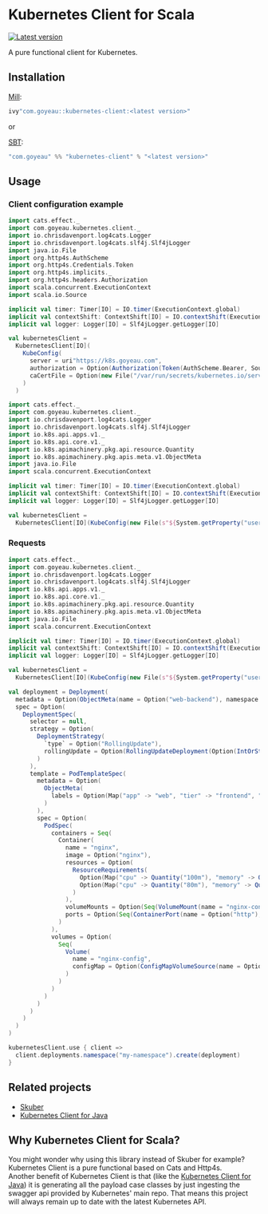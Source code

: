 # Kubernetes Client for Scala

[![Latest version](https://index.scala-lang.org/joan38/kubernetes-client/kubernetes-client/latest.svg?color=blue)](https://index.scala-lang.org/joan38/kubernetes-client/kubernetes-client)

A pure functional client for Kubernetes.

## Installation
[Mill](https://www.lihaoyi.com/mill):
```scala
ivy"com.goyeau::kubernetes-client:<latest version>"
```
or

[SBT](https://www.scala-sbt.org):
```scala
"com.goyeau" %% "kubernetes-client" % "<latest version>"
```

## Usage

### Client configuration example
```scala
import cats.effect._
import com.goyeau.kubernetes.client._
import io.chrisdavenport.log4cats.Logger
import io.chrisdavenport.log4cats.slf4j.Slf4jLogger
import java.io.File
import org.http4s.AuthScheme
import org.http4s.Credentials.Token
import org.http4s.implicits._
import org.http4s.headers.Authorization
import scala.concurrent.ExecutionContext
import scala.io.Source

implicit val timer: Timer[IO] = IO.timer(ExecutionContext.global)
implicit val contextShift: ContextShift[IO] = IO.contextShift(ExecutionContext.global)
implicit val logger: Logger[IO] = Slf4jLogger.getLogger[IO]

val kubernetesClient =
  KubernetesClient[IO](
    KubeConfig(
      server = uri"https://k8s.goyeau.com",
      authorization = Option(Authorization(Token(AuthScheme.Bearer, Source.fromFile("/var/run/secrets/kubernetes.io/serviceaccount/token").mkString))),
      caCertFile = Option(new File("/var/run/secrets/kubernetes.io/serviceaccount/ca.crt"))
    )
  )
```

```scala
import cats.effect._
import com.goyeau.kubernetes.client._
import io.chrisdavenport.log4cats.Logger
import io.chrisdavenport.log4cats.slf4j.Slf4jLogger
import io.k8s.api.apps.v1._
import io.k8s.api.core.v1._
import io.k8s.apimachinery.pkg.api.resource.Quantity
import io.k8s.apimachinery.pkg.apis.meta.v1.ObjectMeta
import java.io.File
import scala.concurrent.ExecutionContext

implicit val timer: Timer[IO] = IO.timer(ExecutionContext.global)
implicit val contextShift: ContextShift[IO] = IO.contextShift(ExecutionContext.global)
implicit val logger: Logger[IO] = Slf4jLogger.getLogger[IO]

val kubernetesClient =
  KubernetesClient[IO](KubeConfig(new File(s"${System.getProperty("user.home")}/.kube/config")))
```

### Requests

```scala
import cats.effect._
import com.goyeau.kubernetes.client._
import io.chrisdavenport.log4cats.Logger
import io.chrisdavenport.log4cats.slf4j.Slf4jLogger
import io.k8s.api.apps.v1._
import io.k8s.api.core.v1._
import io.k8s.apimachinery.pkg.api.resource.Quantity
import io.k8s.apimachinery.pkg.apis.meta.v1.ObjectMeta
import java.io.File
import scala.concurrent.ExecutionContext

implicit val timer: Timer[IO] = IO.timer(ExecutionContext.global)
implicit val contextShift: ContextShift[IO] = IO.contextShift(ExecutionContext.global)
implicit val logger: Logger[IO] = Slf4jLogger.getLogger[IO]

val kubernetesClient =
  KubernetesClient[IO](KubeConfig(new File(s"${System.getProperty("user.home")}/.kube/config")))

val deployment = Deployment(
  metadata = Option(ObjectMeta(name = Option("web-backend"), namespace = Option("my-namespace"))),
  spec = Option(
    DeploymentSpec(
      selector = null,
      strategy = Option(
        DeploymentStrategy(
          `type` = Option("RollingUpdate"),
          rollingUpdate = Option(RollingUpdateDeployment(Option(IntOrString("10%")), Option(IntOrString("50%"))))
        )
      ),
      template = PodTemplateSpec(
        metadata = Option(
          ObjectMeta(
            labels = Option(Map("app" -> "web", "tier" -> "frontend", "environment" -> "myenv"))
          )
        ),
        spec = Option(
          PodSpec(
            containers = Seq(
              Container(
                name = "nginx",
                image = Option("nginx"),
                resources = Option(
                  ResourceRequirements(
                    Option(Map("cpu" -> Quantity("100m"), "memory" -> Quantity("128Mi"))),
                    Option(Map("cpu" -> Quantity("80m"), "memory" -> Quantity("64Mi")))
                  )
                ),
                volumeMounts = Option(Seq(VolumeMount(name = "nginx-config", mountPath = "/etc/nginx/conf.d"))),
                ports = Option(Seq(ContainerPort(name = Option("http"), containerPort = 8080)))
              )
            ),
            volumes = Option(
              Seq(
                Volume(
                  name = "nginx-config",
                  configMap = Option(ConfigMapVolumeSource(name = Option("nginx-config")))
                )
              )
            )
          )
        )
      )
    )
  )
)

kubernetesClient.use { client =>
  client.deployments.namespace("my-namespace").create(deployment)
}
```


## Related projects

* [Skuber](https://github.com/doriordan/skuber)
* [Kubernetes Client for Java](https://github.com/kubernetes-client/java)


## Why Kubernetes Client for Scala?

You might wonder why using this library instead of Skuber for example? Kubernetes Client is a pure functional based on
Cats and Http4s.  
Another benefit of Kubernetes Client is that (like the [Kubernetes Client for Java](https://github.com/kubernetes-client/java/#update-the-generated-code))
it is generating all the payload case classes by just ingesting the swagger api provided by Kubernetes' main repo. That
means this project will always remain up to date with the latest Kubernetes API.
